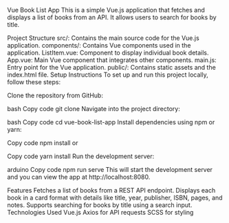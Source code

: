 Vue Book List App
This is a simple Vue.js application that fetches and displays a list of books from an API. It allows users to search for books by title.

Project Structure
src/: Contains the main source code for the Vue.js application.
components/: Contains Vue components used in the application.
ListItem.vue: Component to display individual book details.
App.vue: Main Vue component that integrates other components.
main.js: Entry point for the Vue application.
public/: Contains static assets and the index.html file.
Setup Instructions
To set up and run this project locally, follow these steps:

Clone the repository from GitHub:

bash
Copy code
git clone <repository-url>
Navigate into the project directory:

bash
Copy code
cd vue-book-list-app
Install dependencies using npm or yarn:

Copy code
npm install
or

Copy code
yarn install
Run the development server:

arduino
Copy code
npm run serve
This will start the development server and you can view the app at http://localhost:8080.

Features
Fetches a list of books from a REST API endpoint.
Displays each book in a card format with details like title, year, publisher, ISBN, pages, and notes.
Supports searching for books by title using a search input.
Technologies Used
Vue.js
Axios for API requests
SCSS for styling